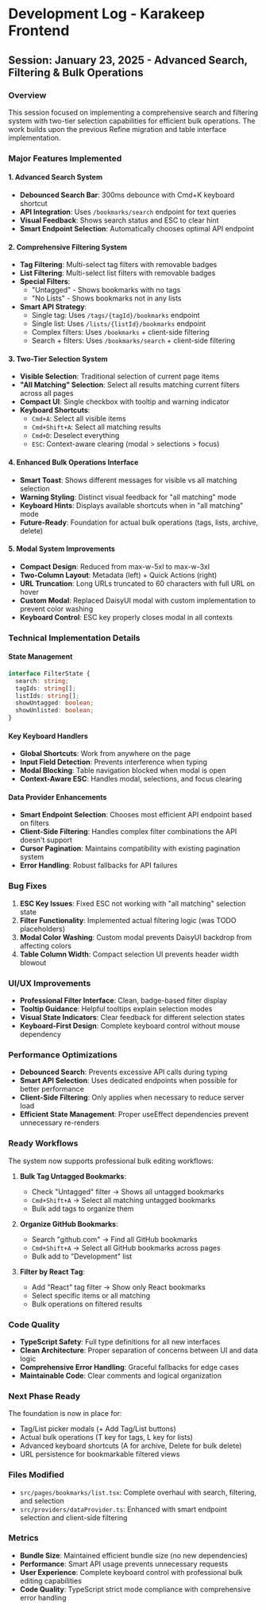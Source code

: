 # Development Log - Karakeep Frontend

## Session: January 23, 2025 - Advanced Search, Filtering & Bulk Operations

### Overview
This session focused on implementing a comprehensive search and filtering system with two-tier selection capabilities for efficient bulk operations. The work builds upon the previous Refine migration and table interface implementation.

### Major Features Implemented

#### 1. Advanced Search System
- **Debounced Search Bar**: 300ms debounce with Cmd+K keyboard shortcut
- **API Integration**: Uses `/bookmarks/search` endpoint for text queries
- **Visual Feedback**: Shows search status and ESC to clear hint
- **Smart Endpoint Selection**: Automatically chooses optimal API endpoint

#### 2. Comprehensive Filtering System
- **Tag Filtering**: Multi-select tag filters with removable badges
- **List Filtering**: Multi-select list filters with removable badges
- **Special Filters**: 
  - "Untagged" - Shows bookmarks with no tags
  - "No Lists" - Shows bookmarks not in any lists
- **Smart API Strategy**:
  - Single tag: Uses `/tags/{tagId}/bookmarks` endpoint
  - Single list: Uses `/lists/{listId}/bookmarks` endpoint
  - Complex filters: Uses `/bookmarks` + client-side filtering
  - Search + filters: Uses `/bookmarks/search` + client-side filtering

#### 3. Two-Tier Selection System
- **Visible Selection**: Traditional selection of current page items
- **"All Matching" Selection**: Select all results matching current filters across all pages
- **Compact UI**: Single checkbox with tooltip and warning indicator
- **Keyboard Shortcuts**:
  - `Cmd+A`: Select all visible items
  - `Cmd+Shift+A`: Select all matching results
  - `Cmd+D`: Deselect everything
  - `ESC`: Context-aware clearing (modal > selections > focus)

#### 4. Enhanced Bulk Operations Interface
- **Smart Toast**: Shows different messages for visible vs all matching selection
- **Warning Styling**: Distinct visual feedback for "all matching" mode
- **Keyboard Hints**: Displays available shortcuts when in "all matching" mode
- **Future-Ready**: Foundation for actual bulk operations (tags, lists, archive, delete)

#### 5. Modal System Improvements
- **Compact Design**: Reduced from max-w-5xl to max-w-3xl
- **Two-Column Layout**: Metadata (left) + Quick Actions (right)
- **URL Truncation**: Long URLs truncated to 60 characters with full URL on hover
- **Custom Modal**: Replaced DaisyUI modal with custom implementation to prevent color washing
- **Keyboard Control**: ESC key properly closes modal in all contexts

### Technical Implementation Details

#### State Management
```typescript
interface FilterState {
  search: string;
  tagIds: string[];
  listIds: string[];
  showUntagged: boolean;
  showUnlisted: boolean;
}
```

#### Key Keyboard Handlers
- **Global Shortcuts**: Work from anywhere on the page
- **Input Field Detection**: Prevents interference when typing
- **Modal Blocking**: Table navigation blocked when modal is open
- **Context-Aware ESC**: Handles modal, selections, and focus clearing

#### Data Provider Enhancements
- **Smart Endpoint Selection**: Chooses most efficient API endpoint based on filters
- **Client-Side Filtering**: Handles complex filter combinations the API doesn't support
- **Cursor Pagination**: Maintains compatibility with existing pagination system
- **Error Handling**: Robust fallbacks for API failures

### Bug Fixes
1. **ESC Key Issues**: Fixed ESC not working with "all matching" selection state
2. **Filter Functionality**: Implemented actual filtering logic (was TODO placeholders)
3. **Modal Color Washing**: Custom modal prevents DaisyUI backdrop from affecting colors
4. **Table Column Width**: Compact selection UI prevents header width blowout

### UI/UX Improvements
- **Professional Filter Interface**: Clean, badge-based filter display
- **Tooltip Guidance**: Helpful tooltips explain selection modes
- **Visual State Indicators**: Clear feedback for different selection states
- **Keyboard-First Design**: Complete keyboard control without mouse dependency

### Performance Optimizations
- **Debounced Search**: Prevents excessive API calls during typing
- **Smart API Selection**: Uses dedicated endpoints when possible for better performance
- **Client-Side Filtering**: Only applies when necessary to reduce server load
- **Efficient State Management**: Proper useEffect dependencies prevent unnecessary re-renders

### Ready Workflows
The system now supports professional bulk editing workflows:

1. **Bulk Tag Untagged Bookmarks**:
   - Check "Untagged" filter → Shows all untagged bookmarks
   - `Cmd+Shift+A` → Select all matching untagged bookmarks
   - Bulk add tags to organize them

2. **Organize GitHub Bookmarks**:
   - Search "github.com" → Find all GitHub bookmarks
   - `Cmd+Shift+A` → Select all GitHub bookmarks across pages
   - Bulk add to "Development" list

3. **Filter by React Tag**:
   - Add "React" tag filter → Show only React bookmarks
   - Select specific items or all matching
   - Bulk operations on filtered results

### Code Quality
- **TypeScript Safety**: Full type definitions for all new interfaces
- **Clean Architecture**: Proper separation of concerns between UI and data logic
- **Comprehensive Error Handling**: Graceful fallbacks for edge cases
- **Maintainable Code**: Clear comments and logical organization

### Next Phase Ready
The foundation is now in place for:
- Tag/List picker modals (+ Add Tag/List buttons)
- Actual bulk operations (T key for tags, L key for lists)
- Advanced keyboard shortcuts (A for archive, Delete for bulk delete)
- URL persistence for bookmarkable filtered views

### Files Modified
- `src/pages/bookmarks/list.tsx`: Complete overhaul with search, filtering, and selection
- `src/providers/dataProvider.ts`: Enhanced with smart endpoint selection and client-side filtering

### Metrics
- **Bundle Size**: Maintained efficient bundle size (no new dependencies)
- **Performance**: Smart API usage prevents unnecessary requests
- **User Experience**: Complete keyboard control with professional bulk editing capabilities
- **Code Quality**: TypeScript strict mode compliance with comprehensive error handling